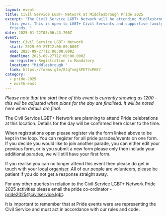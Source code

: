 ```yaml
---
layout: event
title: Civil Service LGBT+ Network at Middlesbrough Pride 2025
excerpt: "The Civil Service LGBT+ Network will be attending Middlesbrough Pride
  this year. This is open to LGBT+ Civil Servants and supportive family and
  friends. "
date: 2025-01-22T08:56:43.700Z
event:
  host: Civil Service LGBT+ Network
  start: 2025-09-27T12:00:00.000Z
  end: 2025-09-27T12:00:00.000Z
  deadline: 2025-09-27T12:00:00.000Z
  no-register: Registration is Mandatory
  location: "Middlesbrough "
  link: https://forms.gle/8JqTvmjSPET7xPKE7
category:
  - pride-2025
  - north-east
---
```

*P﻿lease note that the start time of this event is currently showing as 1200 - this will be adjusted when plans for the day are finalised. It will be noted here when details are final.*

The Civil Service LGBT+ Network are planning to attend Pride celebrations at this location. Details for the day will be confirmed here closer to the time. 

When registrations open please register via the form linked above to be kept in the loop. You can register for all pride parades/events on one form. If you decide you would like to join another parade, you can either edit your previous form, or is you submit a new form please only then include your additional parades, we will still have your first form.

I﻿f you realise you can no longer attend this event then please do get in touch with your [local organiser](https://www.civilservice.lgbt/team/). All of our people are volunteers, please be patient if you do not get a response straight away. 

F﻿or any other queries in relation to the Civil Service LGBT+ Network Pride 2025 activities please email the pride co-ordinator - [pride2025@civilservice.lgbt](mailto:pride2025@civilservice.lgbt).

I﻿t is important to remember that at Pride events were are representing the Civil Service and must act in accordance with our rules and code.
